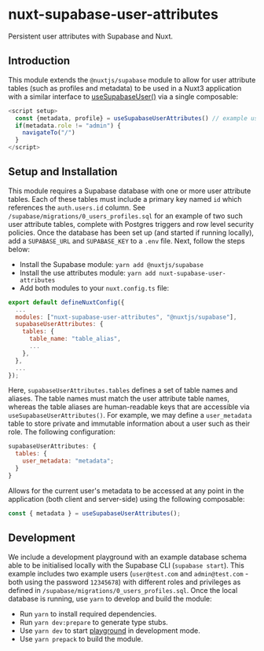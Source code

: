 # nuxt-supabase-user-attributes

<!-- [![Npm package version](https://badgen.net/npm/v/nuxt-editorjs)](https://npmjs.com/package/nuxt-editorjs)
[![Npm package total downloads](https://badgen.net/npm/dt/nuxt-editorjs)](https://npmjs.com/package/nuxt-editorjs)
[![MIT license](https://img.shields.io/badge/License-MIT-blue.svg)](https://lbesson.mit-license.org/) -->

Persistent user attributes with Supabase and Nuxt.

## Introduction

This module extends the `@nuxtjs/supabase` module to allow for user attribute tables (such as profiles and metadata) to be used in a Nuxt3 application with a similar interface to [useSupabaseUser()](https://supabase.nuxtjs.org/usage/composables#usesupabaseuser) via a single composable:

```javascript
<script setup>
  const {metadata, profile} = useSupabaseUserAttributes() // example usage: a metadata table with roles 
  if(metadata.role != "admin") {
    navigateTo("/")
  }
</script>
```

## Setup and Installation

This module requires a Supabase database with one or more user attribute tables. Each of these tables must include a primary key named `id` which references the `auth.users.id` column. See `/supabase/migrations/0_users_profiles.sql` for an example of two such user attribute tables, complete with Postgres triggers and row level security policies. Once the database has been set up (and started if running locally), add a `SUPABASE_URL` and `SUPABASE_KEY` to a `.env` file. Next, follow the steps below:

- Install the Supabase module: `yarn add @nuxtjs/supabase`
- Install the use attributes module: `yarn add nuxt-supabase-user-attributes`
- Add both modules to your `nuxt.config.ts` file:

```javascript
export default defineNuxtConfig({
  ...
  modules: ["nuxt-supabase-user-attributes", "@nuxtjs/supabase"],
  supabaseUserAttributes: {
    tables: {
      table_name: "table_alias",
      ...
    },
  },
  ...
});
```

Here, `supabaseUserAttributes.tables` defines a set of table names and aliases. The table names must match the user attribute table names, whereas the table aliases are human-readable keys that are accessible via `useSupabaseUserAttributes()`. For example, we may define a `user_metadata` table to store private and immutable information about a user such as their role. The following configuration:

```javascript
supabaseUserAttributes: {
  tables: {
    user_metadata: "metadata";
  }
}
```

Allows for the current user's metadata to be accessed at any point in the application (both client and server-side) using the following composable:

```javascript
const { metadata } = useSupabaseUserAttributes();
```

## Development

We include a development playground with an example database schema able to be initialised locally with the Supabase CLI (`supabase start`). This example includes two example users (`user@test.com` and `admin@test.com` - both using the password `12345678`) with different roles and privileges as defined in `/supabase/migrations/0_users_profiles.sql`. Once the local database is running, use `yarn` to develop and build the module:

- Run `yarn` to install required dependencies.
- Run `yarn dev:prepare` to generate type stubs.
- Use `yarn dev` to start [playground](./playground) in development mode.
- Use `yarn prepack` to build the module.
